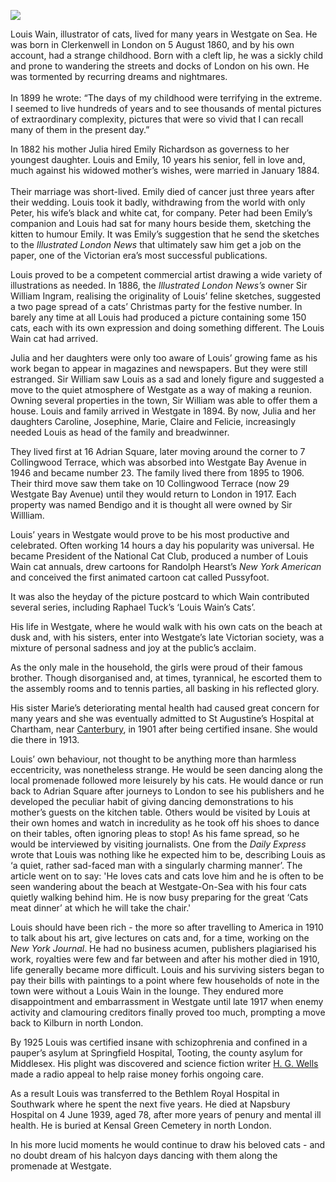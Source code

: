 <a href="https://juncture-digital.org"><img src="https://juncture-digital.org/images/ve-button.png"></a>

<param ve-config 
       title="Louis Wain"
       author="Nick Evans"
       banner="https://upload.wikimedia.org/wikipedia/commons/1/15/Louis_Wain_The_bachelor_party.jpg" 
       layout="vertical">

Louis Wain, illustrator of cats, lived for many years in Westgate on Sea. He was born in Clerkenwell in London on 5 August 1860, and by his own account, had a strange childhood.  Born with a cleft lip, he was a sickly child and prone to wandering the streets and docks of London on his own.  He was tormented by recurring dreams and nightmares.
<br><br>
In 1899 he wrote: “The days of my childhood were terrifying in the  extreme.  I seemed to live hundreds of years and to see thousands of mental pictures of extraordinary complexity, pictures that were so vivid that I can recall many of them in the present day.”
<param ve-image url="https://upload.wikimedia.org/wikipedia/commons/9/95/Louis_Wain_-_Lascelles.jpg" label="Louis Wain" attribution="Lascelles and Co., in The Book of the Cat by Frances Simpson, Public domain, via Wikimedia Commons">

In 1882 his mother Julia hired Emily Richardson as governess to her youngest daughter.  Louis and Emily, 10 years his senior, fell in love and, much against his widowed mother’s wishes, were married in January 1884.
<br><br>
Their marriage was short-lived. Emily died of cancer just three years after their wedding.  Louis took it badly, withdrawing from the world with only Peter, his wife’s black and white cat, for company.  Peter had been Emily’s companion and Louis had sat for many hours beside them, sketching the kitten to humour Emily.  It was Emily’s suggestion that he send the sketches to the _Illustrated London News_ that ultimately saw him get a job on the paper, one of the Victorian era’s most successful publications.

Louis proved to be a competent commercial artist drawing a wide variety of illustrations as needed.  In 1886, the _Illustrated London News’s_ owner Sir William Ingram, realising the originality of Louis’ feline sketches, suggested a two page spread of a cats’ Christmas party for the festive number.  In barely any time at all Louis had produced a picture containing some 150 cats, each with its own expression and doing something different.  The Louis Wain cat had arrived.


Julia and her daughters were only too aware of Louis’ growing fame as his work began to appear in magazines and newspapers. 
But they were still estranged.  Sir William saw Louis as a sad and lonely figure and suggested a move to the quiet atmosphere of 
Westgate as a way of making a reunion.  Owning several properties in the town, Sir William was able to offer them a house. 
Louis and family arrived in Westgate in 1894.  By now, Julia and her daughters Caroline, Josephine, Marie, Claire and 
Felicie, increasingly needed Louis as head of the family and breadwinner.
<param ve-image url="https://upload.wikimedia.org/wikipedia/commons/8/89/Wain_cat_--_representative.jpg" label="A cat by Louis Wain" attribution="Louis Wain, Public domain, via Wikimedia Commons">

They lived first at 16 Adrian Square, later moving around the 
corner to 7 Collingwood Terrace, which was absorbed into 
Westgate Bay Avenue in 1946 and became number 23.  The 
family lived there from 1895 to 1906.  Their third move saw 
them take on 10 Collingwood Terrace (now 29 Westgate Bay Avenue) until they would return to London in 1917.
Each property was named Bendigo and it is thought all were owned by Sir Willliam.

Louis’ years in Westgate would prove to be his most 
productive and celebrated.  Often working 14 hours a 
day his popularity was universal.  He became President 
of the National Cat Club, produced a number of Louis 
Wain cat annuals, drew cartoons for Randolph Hearst’s 
_New York American_ and conceived the first animated 
cartoon cat called Pussyfoot.

It was also the heyday of the picture postcard to which Wain contributed several series, including Raphael 
Tuck’s ‘Louis Wain’s Cats’.

His life in Westgate, where he would walk with his
own cats on the beach at dusk and, with his sisters, enter 
into Westgate’s late Victorian society, was a mixture of 
personal sadness and joy at the public’s acclaim.

As the only male in the household, the girls were proud of their famous brother. Though disorganised and, at times, tyrannical, he escorted them to the assembly rooms and to tennis parties, all basking in his reflected glory.

His sister Marie’s deteriorating mental health had caused great concern for many years and she was eventually admitted to St Augustine’s Hospital at
Chartham, near [Canterbury](/canterbury/20c-canterbury-home), in 1901 after being certified insane.  She would die there in 1913.

Louis’ own behaviour, not thought to be anything more than harmless eccentricity, was nonetheless strange.  He would be seen dancing along the local 
promenade followed more leisurely by his cats.  He would dance or run back to Adrian Square after 
journeys to London to see his publishers and he developed the peculiar habit of giving dancing 
demonstrations to his mother’s guests on the kitchen table.  Others would be visited by Louis at their own 
homes and watch in incredulity as he took off his shoes to dance on their tables, often ignoring pleas to stop! 
As his fame spread, so he would be interviewed by visiting journalists.  One from the _Daily Express_ 
wrote that Louis was nothing like he expected him to be, describing Louis as ‘a quiet, rather sad-faced man with a singularly charming manner’. 
The article went on to say: 'He loves cats and cats love him and he is often to be seen wandering about the beach at Westgate-On-Sea with his four cats 
quietly walking behind him.  He is now busy preparing for the great ‘Cats meat dinner’ at which he will take the chair.'

Louis should have been rich - the more so after 
travelling to America in 1910 to talk about his art, 
give lectures on cats and, for a time, working on the 
_New York Journal_.  He had no business acumen, publishers plagiarised his work, royalties were few 
and far between and after his mother died in 1910, 
life generally became more difficult.  Louis and his 
surviving sisters began to pay their bills with 
paintings to a point where few households of note in 
the town were without a Louis Wain in the lounge. 
They endured more disappointment and 
embarrassment in Westgate until late 1917 when 
enemy activity and clamouring creditors finally 
proved too much, prompting a move back to Kilburn 
in north London.

By 1925 Louis was certified insane with schizophrenia and confined in a pauper’s asylum at Springfield Hospital, Tooting, 
the county asylum for Middlesex. His plight was discovered and science fiction writer [H. G. Wells](/20c/20c-wellshg-biography) made a radio appeal to help raise money forhis ongoing care.

As a result Louis was transferred to the Bethlem Royal Hospital 
in Southwark where he spent the next five years.  He died at 
Napsbury Hospital on 4 June 1939, aged 78, after more years of 
penury and mental ill health.  He is buried at Kensal Green 
Cemetery in north London.

In his more lucid moments he would continue to draw his beloved cats - and no doubt dream of his halcyon days dancing with them along the promenade at Westgate.
